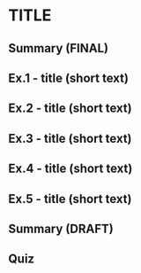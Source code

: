 # TITLE

## Summary (FINAL)

## Ex.1 - title (short text)

## Ex.2 - title (short text)

## Ex.3 - title (short text)

## Ex.4 - title (short text)

## Ex.5 - title (short text)

## Summary (DRAFT)

## Quiz
